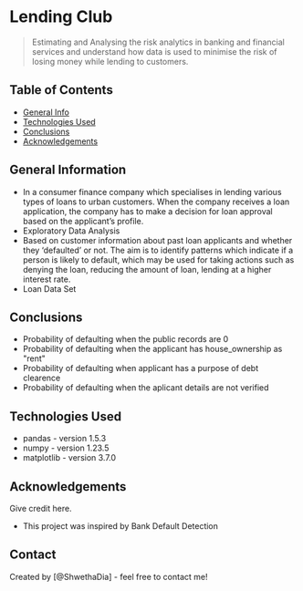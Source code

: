 # Lending Club
>  Estimating and Analysing the risk analytics in banking and financial services and understand how data is used to minimise the risk of losing money while lending to customers.


## Table of Contents
* [General Info](#general-information)
* [Technologies Used](#technologies-used)
* [Conclusions](#conclusions)
* [Acknowledgements](#acknowledgements)

<!-- You can include any other section that is pertinent to your problem -->

## General Information
- In a consumer finance company which specialises in lending various types of loans to urban customers. When the company             receives a loan application, the company has to make a decision for loan approval based on the applicant’s profile.
- Exploratory Data Analysis 
- Based on customer information about past loan applicants and whether they ‘defaulted’ or not. The aim is to identify patterns     which indicate if a person is likely to default, which may be used for taking actions such as denying the loan, reducing the       amount of loan, lending at a higher interest rate.
- Loan Data Set

<!-- You don't have to answer all the questions - just the ones relevant to your project. -->

## Conclusions
- Probability of defaulting when the public records are 0
- Probability of defaulting when the applicant has house_ownership as "rent"
- Probability of defaulting when applicant has a purpose of debt clearence
- Probability of defaulting when the aplicant details are not verified

<!-- You don't have to answer all the questions - just the ones relevant to your project. -->


## Technologies Used
- pandas - version 1.5.3
- numpy - version 1.23.5
- matplotlib - version 3.7.0

<!-- As the libraries versions keep on changing, it is recommended to mention the version of library used in this project -->

## Acknowledgements
Give credit here.
- This project was inspired by Bank Default Detection



## Contact
Created by [@ShwethaDia] - feel free to contact me!


<!-- Optional -->
<!-- ## License -->
<!-- This project is open source and available under the [... License](). -->

<!-- You don't have to include all sections - just the one's relevant to your project -->